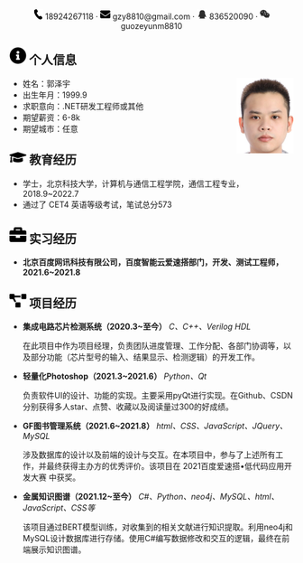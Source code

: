 <center>
     <div>
         <span>
             <img src="assets/phone.svg" width="18px">
             18924267118
         </span>
         ·
         <span>
             <img src="assets/envelope-solid.svg" width="18px">
             gzy8810@gmail.com
         </span>
         ·
         <span>
             <img src="assets/QQ.svg" width="18px">
             836520090
         </span>
         ·
         <span>
             <img src="assets/Wechat.svg" width="18px">
             guozeyunm8810
         </span>
     </div>
 </center>

## <img src="assets/info-circle-solid.svg" width="30px"> 个人信息

<div>
    <img src=assets//MyPicture1.png width=20% style="float:right" />
</div>

- 姓名：郭泽宇
- 出生年月：1999.9
- 求职意向：.NET研发工程师或其他
- 期望薪资：6-8k
- 期望城市：任意

## <img src="assets/graduation-cap-solid.svg" width="30px"> 教育经历

- 学士，北京科技大学，计算机与通信工程学院，通信工程专业，2018.9~2022.7
- 通过了 CET4 英语等级考试，笔试总分573

## <img src="assets/briefcase-solid.svg" width="30px"> 实习经历

- **北京百度网讯科技有限公司，百度智能云爱速搭部门，开发、测试工程师，2021.6~2021.8**

## <img src="assets/project-diagram-solid.svg" width="30px"> 项目经历

+ **集成电路芯片检测系统（2020.3~至今）**
  *C、C++、Verilog HDL*
  
  在此项目中作为项目经理，负责团队进度管理、工作分配、各部门协调等，以及部分功能（芯片型号的输入、结果显示、检测逻辑）的开发工作。

+ **轻量化Photoshop（2021.3~2021.6）**
  *Python、Qt*
  
  负责软件UI的设计、功能的实现。主要采用pyQt进行实现。在Github、CSDN分别获得多人star、点赞、收藏以及阅读量过300的好成绩。
- **GF图书管理系统（2021.6~2021.8）**
  *html、CSS、JavaScript、JQuery、MySQL*
  
  涉及数据库的设计以及前端的设计与交互。在本项目中，参与了上述所有工作，并最终获得主办方的优秀评价。该项目在 2021百度爱速搭•低代码应用开发大赛 中获奖。

- **金属知识图谱（2021.12~至今）**
  *C#、Python、neo4j、MySQL、html、JavaScript、CSS等*
  
  该项目通过BERT模型训练，对收集到的相关文献进行知识提取。利用neo4j和MySQL设计数据库进行存储。使用C#编写数据修改和交互的逻辑，最终在前端展示知识图谱。
